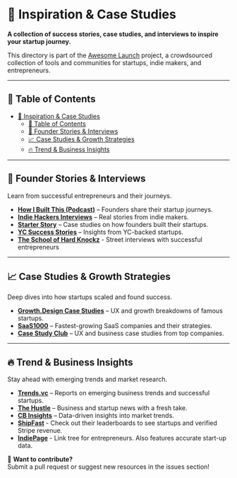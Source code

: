 # 🌟 Inspiration & Case Studies

**A collection of success stories, case studies, and interviews to inspire your startup journey.**

This directory is part of the [Awesome Launch](./README.md) project, a crowdsourced collection of tools and communities for startups, indie makers, and entrepreneurs.

---

## 📌 Table of Contents

- [🌟 Inspiration \& Case Studies](#-inspiration--case-studies)
  - [📌 Table of Contents](#-table-of-contents)
  - [🎤 Founder Stories \& Interviews](#-founder-stories--interviews)
  - [📈 Case Studies \& Growth Strategies](#-case-studies--growth-strategies)
  - [🔥 Trend \& Business Insights](#-trend--business-insights)

---

## 🎤 Founder Stories & Interviews

Learn from successful entrepreneurs and their journeys.

- **[How I Built This (Podcast)](https://www.npr.org/sections/how-i-built-this/)** – Founders share their startup journeys.
- **[Indie Hackers Interviews](https://www.indiehackers.com/interviews)** – Real stories from indie makers.
- **[Starter Story](https://www.starterstory.com/)** – Case studies on how founders built their startups.
- **[YC Success Stories](https://www.ycombinator.com/library)** – Insights from YC-backed startups.
- **[The School of Hard Knockz](https://www.instagram.com/theschoolofhardknockz)** - Street interviews with successful entrepreneurs

---

## 📈 Case Studies & Growth Strategies

Deep dives into how startups scaled and found success.

- **[Growth.Design Case Studies](https://growth.design/case-studies/)** – UX and growth breakdowns of famous startups.
- **[SaaS1000](https://www.saas1000.com/)** – Fastest-growing SaaS companies and their strategies.
- **[Case Study Club](https://www.casestudy.club/)** – UX and business case studies from top companies.

---

## 🔥 Trend & Business Insights

Stay ahead with emerging trends and market research.

- **[Trends.vc](https://trends.vc/)** – Reports on emerging business trends and successful startups.
- **[The Hustle](https://thehustle.co/)** – Business and startup news with a fresh take.
- **[CB Insights](https://www.cbinsights.com/research)** – Data-driven insights into market trends.
- **[ShipFast](https://shipfa.st/)** - Check out their leaderboards to see startups and verified Stripe revenue.
- **[IndiePage](https://indiepa.ge/)** - Link tree for entrepreneurs. Also features accurate start-up data.

📢 **Want to contribute?**  
Submit a pull request or suggest new resources in the issues section!
